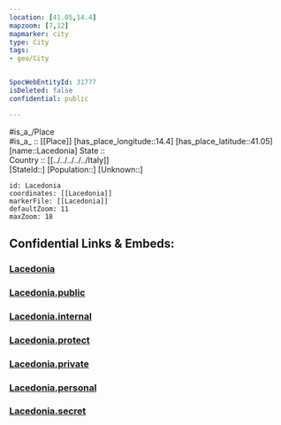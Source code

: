 ```yaml
---
location: [41.05,14.4] 
mapzoom: [7,12] 
mapmarker: city 
type: City
tags:
- geo/City


SpocWebEntityId: 31777
isDeleted: false
confidential: public

---
```

#is_a_/Place  
#is_a_ :: [[Place]] 
[has_place_longitude::14.4] 
[has_place_latitude::41.05] 
[name::Lacedonia] 
State ::  
Country :: [[../../../../../Italy]]  
[StateId::] 
[Population::] 
[Unknown::] 


```leaflet
id: Lacedonia
coordinates: [[Lacedonia]] 
markerFile: [[Lacedonia]] 
defaultZoom: 11 
maxZoom: 18
```


## Confidential Links & Embeds: 

### [Lacedonia](/_Standards/Earth/Continent/Europe/Europe~South/Italy/regions~Italy/Campania/Caserta.Province/City/Lacedonia.md) 

### [Lacedonia.public](/_public/Earth/Continent/Europe/Europe~South/Italy/regions~Italy/Campania/Caserta.Province/City/Lacedonia.public.md) 

### [Lacedonia.internal](/_internal/Earth/Continent/Europe/Europe~South/Italy/regions~Italy/Campania/Caserta.Province/City/Lacedonia.internal.md) 

### [Lacedonia.protect](/_protect/Earth/Continent/Europe/Europe~South/Italy/regions~Italy/Campania/Caserta.Province/City/Lacedonia.protect.md) 

### [Lacedonia.private](/_private/Earth/Continent/Europe/Europe~South/Italy/regions~Italy/Campania/Caserta.Province/City/Lacedonia.private.md) 

### [Lacedonia.personal](/_personal/Earth/Continent/Europe/Europe~South/Italy/regions~Italy/Campania/Caserta.Province/City/Lacedonia.personal.md) 

### [Lacedonia.secret](/_secret/Earth/Continent/Europe/Europe~South/Italy/regions~Italy/Campania/Caserta.Province/City/Lacedonia.secret.md)

